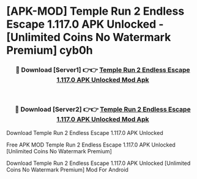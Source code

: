 # [APK-MOD] Temple Run 2  Endless Escape 1.117.0 APK Unlocked - [Unlimited Coins No Watermark Premium] cyb0h



<div align="center">
<h3>🔴 Download [Server1] 👉👉 <a href="https://momento.my/?title=Temple_Run_2__Endless_Escape_1.117.0_APK_Unlocked">Temple Run 2  Endless Escape 1.117.0 APK Unlocked Mod Apk</a></h3><br>

<h3>🔴 Download [Server2] 👉👉 <a href="https://momento.my/?title=Temple_Run_2__Endless_Escape_1.117.0_APK_Unlocked">Temple Run 2  Endless Escape 1.117.0 APK Unlocked Mod Apk</a></h3>
</div>



Download Temple Run 2  Endless Escape 1.117.0 APK Unlocked 

Free APK MOD Temple Run 2  Endless Escape 1.117.0 APK Unlocked [Unlimited Coins No Watermark Premium]

Download Temple Run 2  Endless Escape 1.117.0 APK Unlocked [Unlimited Coins No Watermark Premium] Mod For Android
